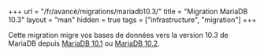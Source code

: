 +++
url = "/fr/avancé/migrations/mariadb10.3/"
title = "Migration MariaDB 10.3"
layout = "man"
hidden = true
tags = ["infrastructure", "migration"]
+++
<!-- TODO: Create EN version -->

Cette migration migre vos bases de données vers la version 10.3 de MariaDB depuis [MariaDB 10.1](https://mariadb.com/kb/en/library/upgrading-from-mariadb-101-to-mariadb-102/) ou [MariaDB 10.2](https://mariadb.com/kb/en/library/upgrading-from-mariadb-102-to-mariadb-103/).

